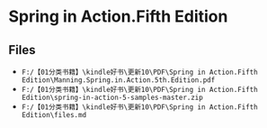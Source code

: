 # Spring in Action.Fifth Edition

## Files

- `F:/【01分类书籍】\kindle好书\更新10\PDF\Spring in Action.Fifth Edition\Manning.Spring.in.Action.5th.Edition.pdf`
- `F:/【01分类书籍】\kindle好书\更新10\PDF\Spring in Action.Fifth Edition\spring-in-action-5-samples-master.zip`
- `F:/【01分类书籍】\kindle好书\更新10\PDF\Spring in Action.Fifth Edition\files.md`

